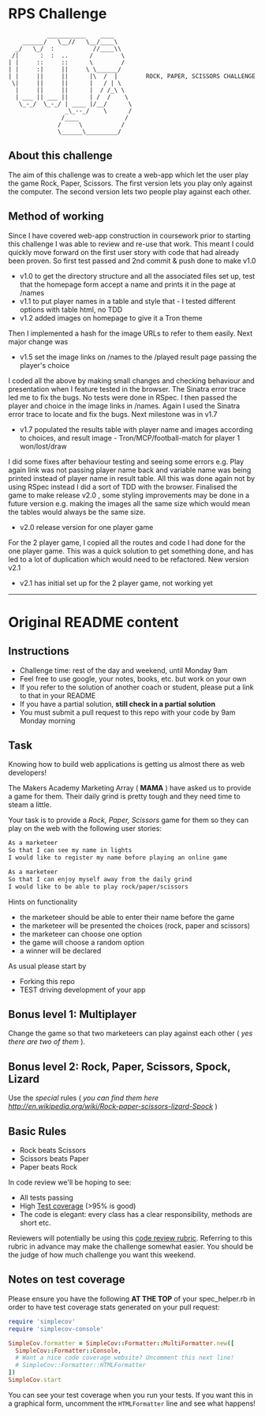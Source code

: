 # RPS Challenge
```
           ___________    ____
    ______/   \__//   \__/____\
  _/   \_/  :           //____\\
 /|      :  :  ..      /        \
| |     ::     ::      \        /
| |     :|     ||     \ \______/
| |     ||     ||      |\  /  |        ROCK, PAPER, SCISSORS CHALLENGE
 \|     ||     ||      |   / | \
  |     ||     ||      |  / /_\ \
  | ___ || ___ ||      | /  /    \
   \_-_/  \_-_/ | ____ |/__/      \
                _\_--_/    \      /
               /____             /
              /     \           /
              \______\_________/
```
About this challenge
-------------
The aim of this challenge was to create a web-app which let the user play the game Rock, Paper, Scissors. The first version lets you play only against the computer. The second version lets two people play against each other.

Method of working
-------------
Since I have covered web-app construction in coursework prior to starting this challenge I was able to review and re-use that work. This meant I could quickly move forward on the first user story with code that had already been proven. So first test passed and 2nd commit & push done to make v1.0 
- v1.0 to get the directory structure and all the associated files set up, test that the homepage form accept a name and prints it in the page at /names
- v1.1 to put player names in a table and style that - I tested different options with table html, no TDD
- v1.2 added images on homepage to give it a Tron theme

Then I implemented a hash for the image URLs to refer to them easily. Next major change was
- v1.5 set the image links on /names to the /played result page passing the player's choice

I coded all the above by making small changes and checking behaviour and presentation when I feature tested in the browser. The Sinatra error trace led me to fix the bugs. No tests were done in RSpec.
I then passed the player and choice in the image links in /names. Again I used the Sinatra error trace to locate and fix the bugs. Next milestone was in v1.7
- v1.7 populated the results table with player name and images according to choices, and result image - Tron/MCP/football-match for player 1 won/lost/draw

I did some fixes after behaviour testing and seeing some errors e.g. Play again link was not passing player name back and variable name was being printed instead of player name in result table. All this was done again not by using RSpec instead I did a sort of TDD with the browser. Finalised the game to make release v2.0 , some styling improvements may be done in a future version e.g. making the images all the same size which would mean the tables would always be the same size.
- v2.0 release version for one player game 

For the 2 player game, I copied all the routes and code I had done for the one player game. This was a quick solution to get something done, and has led to a lot of duplication which would need to be refactored. New version v2.1 
- v2.1 has initial set up for the 2 player game, not working yet


-----------
Original README content
========
Instructions
-------

* Challenge time: rest of the day and weekend, until Monday 9am
* Feel free to use google, your notes, books, etc. but work on your own
* If you refer to the solution of another coach or student, please put a link to that in your README
* If you have a partial solution, **still check in a partial solution**
* You must submit a pull request to this repo with your code by 9am Monday morning

Task
----

Knowing how to build web applications is getting us almost there as web developers!

The Makers Academy Marketing Array ( **MAMA** ) have asked us to provide a game for them. Their daily grind is pretty tough and they need time to steam a little.

Your task is to provide a _Rock, Paper, Scissors_ game for them so they can play on the web with the following user stories:

```sh
As a marketeer
So that I can see my name in lights
I would like to register my name before playing an online game

As a marketeer
So that I can enjoy myself away from the daily grind
I would like to be able to play rock/paper/scissors
```

Hints on functionality

- the marketeer should be able to enter their name before the game
- the marketeer will be presented the choices (rock, paper and scissors)
- the marketeer can choose one option
- the game will choose a random option
- a winner will be declared


As usual please start by

* Forking this repo
* TEST driving development of your app


## Bonus level 1: Multiplayer

Change the game so that two marketeers can play against each other ( _yes there are two of them_ ).

## Bonus level 2: Rock, Paper, Scissors, Spock, Lizard

Use the _special_ rules ( _you can find them here http://en.wikipedia.org/wiki/Rock-paper-scissors-lizard-Spock_ )

## Basic Rules

- Rock beats Scissors
- Scissors beats Paper
- Paper beats Rock

In code review we'll be hoping to see:

* All tests passing
* High [Test coverage](https://github.com/makersacademy/course/blob/master/pills/test_coverage.md) (>95% is good)
* The code is elegant: every class has a clear responsibility, methods are short etc.

Reviewers will potentially be using this [code review rubric](docs/review.md).  Referring to this rubric in advance may make the challenge somewhat easier.  You should be the judge of how much challenge you want this weekend.

Notes on test coverage
----------------------

Please ensure you have the following **AT THE TOP** of your spec_helper.rb in order to have test coverage stats generated
on your pull request:

```ruby
require 'simplecov'
require 'simplecov-console'

SimpleCov.formatter = SimpleCov::Formatter::MultiFormatter.new([
  SimpleCov::Formatter::Console,
  # Want a nice code coverage website? Uncomment this next line!
  # SimpleCov::Formatter::HTMLFormatter
])
SimpleCov.start
```

You can see your test coverage when you run your tests. If you want this in a graphical form, uncomment the `HTMLFormatter` line and see what happens!
